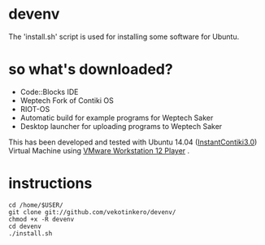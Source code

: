# devenv
The 'install.sh' script is used for installing some software for Ubuntu. 

# so what's downloaded?
- Code::Blocks IDE
- Weptech Fork of Contiki OS 
- RIOT-OS
- Automatic build for example programs for Weptech Saker
- Desktop launcher for uploading programs to Weptech Saker

This has been developed and tested with Ubuntu 14.04 ([InstantContiki3.0](https://sourceforge.net/projects/contiki/files/Instant%20Contiki/)) Virtual Machine using [VMware Workstation 12 Player](https://my.vmware.com/en/web/vmware/free#desktop_end_user_computing/vmware_workstation_player/12_0)
.

# instructions 
```
cd /home/$USER/
git clone git://github.com/vekotinkero/devenv/ 
chmod +x -R devenv
cd devenv
./install.sh
```



